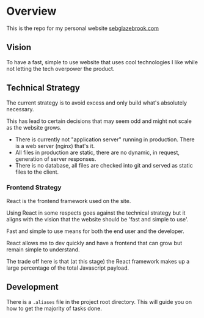 # Overview

This is the repo for my personal website [sebglazebrook.com](sebglazebrook.com)

## Vision

To have a fast, simple to use website that uses cool technologies I like while not letting the tech overpower the product.

## Technical Strategy

The current strategy is to avoid excess and only build what's absolutely necessary.

This has lead to certain decisions that may seem odd and might not scale as the website grows.

- There is currently not "application server" running in production. There is a web server (nginx) that's it.
- All files in production are static, there are no dynamic, in request, generation of server responses.
- There is no database, all files are checked into git and served as static files to the client.

### Frontend Strategy

React is the frontend framework used on the site.

Using React in some respects goes against the technical strategy but it aligns with the vision that the website should be 'fast and simple to use'.

Fast and simple to use means for both the end user and the developer.

React allows me to dev quickly and have a frontend that can grow but remain simple to understand.

The trade off here is that (at this stage) the React framework makes up a large percentage of the total Javascript payload.

## Development

There is a `.aliases` file in the project root directory. This will guide you on how to get the majority of tasks done.
